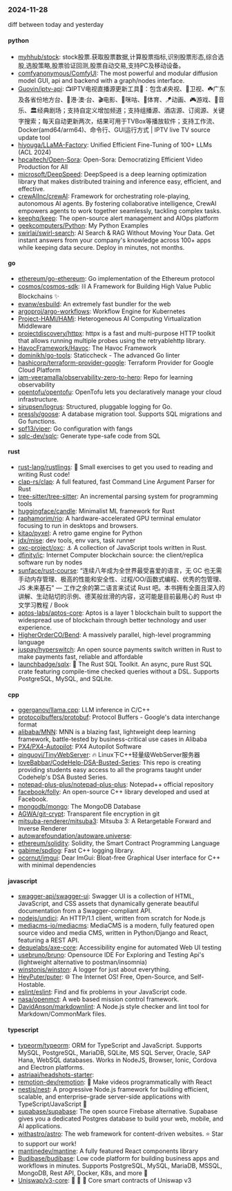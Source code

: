 ### 2024-11-28
diff between today and yesterday

#### python
* [myhhub/stock](https://github.com/myhhub/stock): stock股票.获取股票数据,计算股票指标,识别股票形态,综合选股,选股策略,股票验证回测,股票自动交易,支持PC及移动设备。
* [comfyanonymous/ComfyUI](https://github.com/comfyanonymous/ComfyUI): The most powerful and modular diffusion model GUI, api and backend with a graph/nodes interface.
* [Guovin/iptv-api](https://github.com/Guovin/iptv-api): 📺IPTV电视直播源更新工具🚀：包含💰央视、📡卫视、☘️广东及各省份地方台、🌊港·澳·台、🎬电影、🎥咪咕、🏀体育、🪁动画、🎮游戏、🎵音乐、🏛经典剧场；支持自定义增加频道；支持组播源、酒店源、订阅源、关键字搜索；每天自动更新两次，结果可用于TVBox等播放软件；支持工作流、Docker(amd64/arm64)、命令行、GUI运行方式 | IPTV live TV source update tool
* [hiyouga/LLaMA-Factory](https://github.com/hiyouga/LLaMA-Factory): Unified Efficient Fine-Tuning of 100+ LLMs (ACL 2024)
* [hpcaitech/Open-Sora](https://github.com/hpcaitech/Open-Sora): Open-Sora: Democratizing Efficient Video Production for All
* [microsoft/DeepSpeed](https://github.com/microsoft/DeepSpeed): DeepSpeed is a deep learning optimization library that makes distributed training and inference easy, efficient, and effective.
* [crewAIInc/crewAI](https://github.com/crewAIInc/crewAI): Framework for orchestrating role-playing, autonomous AI agents. By fostering collaborative intelligence, CrewAI empowers agents to work together seamlessly, tackling complex tasks.
* [keephq/keep](https://github.com/keephq/keep): The open-source alert management and AIOps platform
* [geekcomputers/Python](https://github.com/geekcomputers/Python): My Python Examples
* [swirlai/swirl-search](https://github.com/swirlai/swirl-search): AI Search & RAG Without Moving Your Data. Get instant answers from your company's knowledge across 100+ apps while keeping data secure. Deploy in minutes, not months.

#### go
* [ethereum/go-ethereum](https://github.com/ethereum/go-ethereum): Go implementation of the Ethereum protocol
* [cosmos/cosmos-sdk](https://github.com/cosmos/cosmos-sdk): ⛓️ A Framework for Building High Value Public Blockchains ✨
* [evanw/esbuild](https://github.com/evanw/esbuild): An extremely fast bundler for the web
* [argoproj/argo-workflows](https://github.com/argoproj/argo-workflows): Workflow Engine for Kubernetes
* [Project-HAMi/HAMi](https://github.com/Project-HAMi/HAMi): Heterogeneous AI Computing Virtualization Middleware
* [projectdiscovery/httpx](https://github.com/projectdiscovery/httpx): httpx is a fast and multi-purpose HTTP toolkit that allows running multiple probes using the retryablehttp library.
* [HavocFramework/Havoc](https://github.com/HavocFramework/Havoc): The Havoc Framework
* [dominikh/go-tools](https://github.com/dominikh/go-tools): Staticcheck - The advanced Go linter
* [hashicorp/terraform-provider-google](https://github.com/hashicorp/terraform-provider-google): Terraform Provider for Google Cloud Platform
* [iam-veeramalla/observability-zero-to-hero](https://github.com/iam-veeramalla/observability-zero-to-hero): Repo for learning observability
* [opentofu/opentofu](https://github.com/opentofu/opentofu): OpenTofu lets you declaratively manage your cloud infrastructure.
* [sirupsen/logrus](https://github.com/sirupsen/logrus): Structured, pluggable logging for Go.
* [pressly/goose](https://github.com/pressly/goose): A database migration tool. Supports SQL migrations and Go functions.
* [spf13/viper](https://github.com/spf13/viper): Go configuration with fangs
* [sqlc-dev/sqlc](https://github.com/sqlc-dev/sqlc): Generate type-safe code from SQL

#### rust
* [rust-lang/rustlings](https://github.com/rust-lang/rustlings): 🦀 Small exercises to get you used to reading and writing Rust code!
* [clap-rs/clap](https://github.com/clap-rs/clap): A full featured, fast Command Line Argument Parser for Rust
* [tree-sitter/tree-sitter](https://github.com/tree-sitter/tree-sitter): An incremental parsing system for programming tools
* [huggingface/candle](https://github.com/huggingface/candle): Minimalist ML framework for Rust
* [raphamorim/rio](https://github.com/raphamorim/rio): A hardware-accelerated GPU terminal emulator focusing to run in desktops and browsers.
* [kitao/pyxel](https://github.com/kitao/pyxel): A retro game engine for Python
* [jdx/mise](https://github.com/jdx/mise): dev tools, env vars, task runner
* [oxc-project/oxc](https://github.com/oxc-project/oxc): ⚓ A collection of JavaScript tools written in Rust.
* [dfinity/ic](https://github.com/dfinity/ic): Internet Computer blockchain source: the client/replica software run by nodes
* [sunface/rust-course](https://github.com/sunface/rust-course): “连续八年成为全世界最受喜爱的语言，无 GC 也无需手动内存管理、极高的性能和安全性、过程/OO/函数式编程、优秀的包管理、JS 未来基石" — 工作之余的第二语言来试试 Rust 吧。本书拥有全面且深入的讲解、生动贴切的示例、德芙般丝滑的内容，这可能是目前最用心的 Rust 中文学习教程 / Book
* [aptos-labs/aptos-core](https://github.com/aptos-labs/aptos-core): Aptos is a layer 1 blockchain built to support the widespread use of blockchain through better technology and user experience.
* [HigherOrderCO/Bend](https://github.com/HigherOrderCO/Bend): A massively parallel, high-level programming language
* [juspay/hyperswitch](https://github.com/juspay/hyperswitch): An open source payments switch written in Rust to make payments fast, reliable and affordable
* [launchbadge/sqlx](https://github.com/launchbadge/sqlx): 🧰 The Rust SQL Toolkit. An async, pure Rust SQL crate featuring compile-time checked queries without a DSL. Supports PostgreSQL, MySQL, and SQLite.

#### cpp
* [ggerganov/llama.cpp](https://github.com/ggerganov/llama.cpp): LLM inference in C/C++
* [protocolbuffers/protobuf](https://github.com/protocolbuffers/protobuf): Protocol Buffers - Google's data interchange format
* [alibaba/MNN](https://github.com/alibaba/MNN): MNN is a blazing fast, lightweight deep learning framework, battle-tested by business-critical use cases in Alibaba
* [PX4/PX4-Autopilot](https://github.com/PX4/PX4-Autopilot): PX4 Autopilot Software
* [qinguoyi/TinyWebServer](https://github.com/qinguoyi/TinyWebServer): 🔥 Linux下C++轻量级WebServer服务器
* [loveBabbar/CodeHelp-DSA-Busted-Series](https://github.com/loveBabbar/CodeHelp-DSA-Busted-Series): This repo is creating providing students easy access to all the programs taught under Codehelp's DSA Busted Series.
* [notepad-plus-plus/notepad-plus-plus](https://github.com/notepad-plus-plus/notepad-plus-plus): Notepad++ official repository
* [facebook/folly](https://github.com/facebook/folly): An open-source C++ library developed and used at Facebook.
* [mongodb/mongo](https://github.com/mongodb/mongo): The MongoDB Database
* [AGWA/git-crypt](https://github.com/AGWA/git-crypt): Transparent file encryption in git
* [mitsuba-renderer/mitsuba3](https://github.com/mitsuba-renderer/mitsuba3): Mitsuba 3: A Retargetable Forward and Inverse Renderer
* [autowarefoundation/autoware.universe](https://github.com/autowarefoundation/autoware.universe): 
* [ethereum/solidity](https://github.com/ethereum/solidity): Solidity, the Smart Contract Programming Language
* [gabime/spdlog](https://github.com/gabime/spdlog): Fast C++ logging library.
* [ocornut/imgui](https://github.com/ocornut/imgui): Dear ImGui: Bloat-free Graphical User interface for C++ with minimal dependencies

#### javascript
* [swagger-api/swagger-ui](https://github.com/swagger-api/swagger-ui): Swagger UI is a collection of HTML, JavaScript, and CSS assets that dynamically generate beautiful documentation from a Swagger-compliant API.
* [nodejs/undici](https://github.com/nodejs/undici): An HTTP/1.1 client, written from scratch for Node.js
* [mediacms-io/mediacms](https://github.com/mediacms-io/mediacms): MediaCMS is a modern, fully featured open source video and media CMS, written in Python/Django and React, featuring a REST API.
* [dequelabs/axe-core](https://github.com/dequelabs/axe-core): Accessibility engine for automated Web UI testing
* [usebruno/bruno](https://github.com/usebruno/bruno): Opensource IDE For Exploring and Testing Api's (lightweight alternative to postman/insomnia)
* [winstonjs/winston](https://github.com/winstonjs/winston): A logger for just about everything.
* [HeyPuter/puter](https://github.com/HeyPuter/puter): 🌐 The Internet OS! Free, Open-Source, and Self-Hostable.
* [eslint/eslint](https://github.com/eslint/eslint): Find and fix problems in your JavaScript code.
* [nasa/openmct](https://github.com/nasa/openmct): A web based mission control framework.
* [DavidAnson/markdownlint](https://github.com/DavidAnson/markdownlint): A Node.js style checker and lint tool for Markdown/CommonMark files.

#### typescript
* [typeorm/typeorm](https://github.com/typeorm/typeorm): ORM for TypeScript and JavaScript. Supports MySQL, PostgreSQL, MariaDB, SQLite, MS SQL Server, Oracle, SAP Hana, WebSQL databases. Works in NodeJS, Browser, Ionic, Cordova and Electron platforms.
* [astriaai/headshots-starter](https://github.com/astriaai/headshots-starter): 
* [remotion-dev/remotion](https://github.com/remotion-dev/remotion): 🎥 Make videos programmatically with React
* [nestjs/nest](https://github.com/nestjs/nest): A progressive Node.js framework for building efficient, scalable, and enterprise-grade server-side applications with TypeScript/JavaScript 🚀
* [supabase/supabase](https://github.com/supabase/supabase): The open source Firebase alternative. Supabase gives you a dedicated Postgres database to build your web, mobile, and AI applications.
* [withastro/astro](https://github.com/withastro/astro): The web framework for content-driven websites. ⭐️ Star to support our work!
* [mantinedev/mantine](https://github.com/mantinedev/mantine): A fully featured React components library
* [Budibase/budibase](https://github.com/Budibase/budibase): Low code platform for building business apps and workflows in minutes. Supports PostgreSQL, MySQL, MariaDB, MSSQL, MongoDB, Rest API, Docker, K8s, and more 🚀
* [Uniswap/v3-core](https://github.com/Uniswap/v3-core): 🦄 🦄 🦄 Core smart contracts of Uniswap v3

